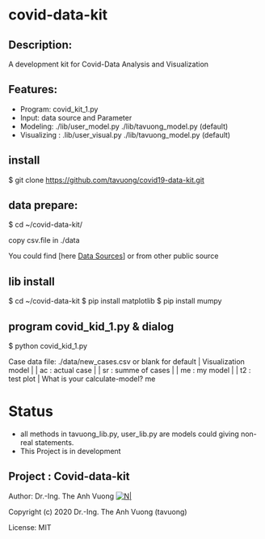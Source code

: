 # covid-data-kit

## Description:
A development kit for Covid-Data Analysis and Visualization
## Features:
- Program: covid_kit_1.py
- Input: data source and Parameter
- Modeling:     ./lib/user_model.py ./lib/tavuong_model.py (default)
- Visualizing : .lib/user_visual.py ./lib/tavuong_model.py (default)

## install
$ git clone https://github.com/tavuong/covid19-data-kit.git
## data prepare: 
$ cd ~/covid-data-kit/

copy csv.file in ./data 

You could find [here [Data Sources](https://ourworldindata.org/coronavirus-source-data)] or from other public source 

## lib install
$ cd ~/covid-data-kit
$ pip install matplotlib
$ pip install mumpy

## program covid_kid_1.py & dialog
$ python covid_kid_1.py

Case data file: ./data/new_cases.csv or blank for default 
| Visualization model                  |
| ac : actual case                     |
| sr : summe of cases                  |
| me : my model                        |
| t2 : test plot                       |
What is your calculate-model? me

# Status
- all methods in tavuong_lib.py, user_lib.py  are  models could giving non-real statements.
- This Project is in development

Project : Covid-data-kit
----
Author: Dr.-Ing. The Anh Vuong [![N|](https://vuongblog.files.wordpress.com/2020/05/vuong_thumb.png)](https://vuongblog.wordpress.com)

Copyright (c) 2020 Dr.-Ing. The Anh Vuong (tavuong)

License: MIT
